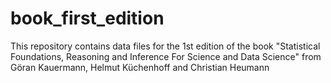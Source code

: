 # book_first_edition
This repository contains data files for the 1st edition of the book "Statistical Foundations, Reasoning and Inference For Science and Data Science" from Göran Kauermann, Helmut Küchenhoff and Christian Heumann
